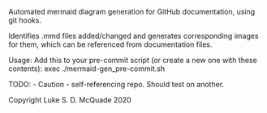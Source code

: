 Automated mermaid diagram generation for GitHub documentation, using git hooks.

Identifies .mmd files added/changed and generates corresponding images for them, which can be referenced from documentation files.

Usage: Add this to your pre-commit script (or create a new one with these contents):
exec ./mermaid-gen_pre-commit.sh

TODO: - Caution - self-referencing repo. Should test on another.

Copyright Luke S. D. McQuade 2020